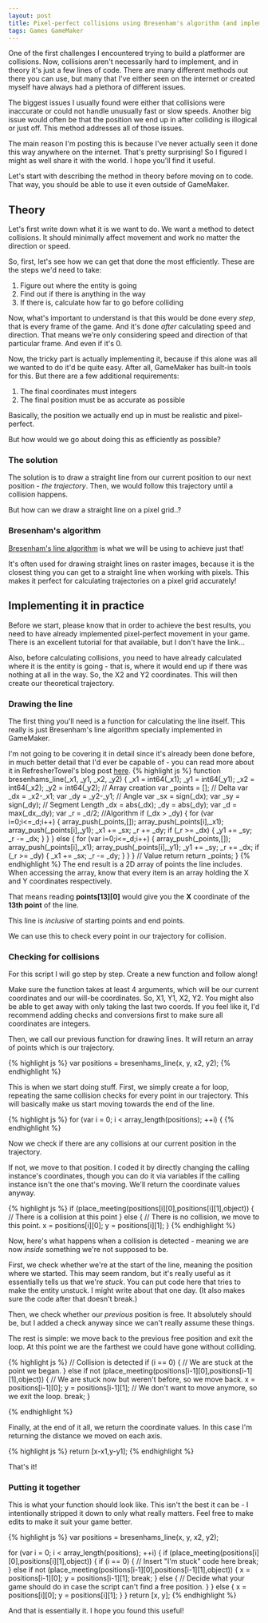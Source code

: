 ```yaml
---
layout: post
title: Pixel-perfect collisions using Bresenham's algorithm (and implementing it in GameMaker)
tags: Games GameMaker
---
```


One of the first challenges I encountered trying to build a platformer are collisions. Now, collisions aren't necessarily hard to implement, and in theory it's just a few lines of code.
There are many different methods out there you can use, but many that I've either seen on the internet or created myself have always had a plethora of different issues.
  
The biggest issues I usually found were either that collisions were inaccurate or could not handle unusually fast or slow speeds. Another big issue would often be that the position we end up in after colliding is illogical or just off. This method addresses all of those issues.

The main reason I'm posting this is because I've never actually seen it done this way anywhere on the internet.
That's pretty surprising! So I figured I might as well share it with the world. I hope you'll find it useful.
  
Let's start with describing the method in theory before moving on to code. That way, you should be able to use it even outside of GameMaker.

## Theory
Let's first write down what it is we want to do.
We want a method to detect collisions. It should minimally affect movement and work no matter the direction or speed.
  
So, first, let's see how we can get that done the most efficiently. These are the steps we'd need to take:

1. Figure out where the entity is going
2. Find out if there is anything in the way
3. If there is, calculate how far to go before colliding

Now, what's important to understand is that this would be done every *step*, that is every frame of the game. And it's done *after* calculating speed and direction. That means we're only considering speed and direction of that particular frame. And even if it's 0.
  
Now, the tricky part is actually implementing it, because if this alone was all we wanted to do it'd be quite easy.
After all, GameMaker has built-in tools for this.
But there are a few additional requirements:

1. The final coordinates must integers
2. The final position must be as accurate as possible

Basically, the position we actually end up in must be realistic and pixel-perfect.
  
But how would we go about doing this as efficiently as possible?

### The solution
The solution is to draw a straight line from our current position to our next position - *the trajectory*.
Then, we would follow this trajectory until a collision happens.
  
But how can we draw a straight line on a pixel grid..?

### Bresenham's algorithm
[Bresenham's line algorithm](https://en.wikipedia.org/wiki/Bresenham's_line_algorithm) is what we will be using to achieve just that!
  
It's often used for drawing straight lines on raster images, because it is the closest thing you can get to a straight line when working with pixels.
This makes it perfect for calculating trajectories on a pixel grid accurately!

## Implementing it in practice
Before we start, please know that in order to achieve the best results, you need to have already implemented pixel-perfect movement in your game.
There is an excellent tutorial for that available, but I don't have the link...
  
Also, before calculating collisions, you need to have already calculated where it is the entity is going - that is, where it would end up if there was nothing at all in the way.
So, the X2 and Y2 coordinates.
This will then create our theoretical trajectory.
### Drawing the line
The first thing you'll need is a function for calculating the line itself. This really is just Bresenham's line algorithm specially implemented in GameMaker.
  
I'm not going to be covering it in detail since it's already been done before, in much better detail that I'd ever be capable of - 
you can read more about it in RefresherTowel's blog post [here](https://refreshertowelgames.wordpress.com/2021/01/23/procedural-generation-in-gms-4-connecting-the-dots-with-bresenhams/).
{% highlight js %}
function bresenhams_line(_x1, _y1, _x2, _y2)
{
	_x1 = int64(_x1); _y1 = int64(_y1);
	_x2 = int64(_x2); _y2 = int64(_y2);
	// Array creation
	var _points = [];
	// Delta
	var _dx = _x2-_x1;
	var _dy = _y2-_y1;
	// Angle
	var _sx = sign(_dx);
	var _sy = sign(_dy);
	// Segment Length
	_dx = abs(_dx);
	_dy = abs(_dy);
	var _d = max(_dx,_dy);
	var _r = _d/2;
	//Algorithm
	if (_dx > _dy) {
        for (var i=0;i<=_d;i++) {
			array_push(_points,[]);
			array_push(_points[i],_x1);
			array_push(_points[i],_y1);
            _x1 += _sx;
            _r += _dy;
            if (_r >= _dx) {
                _y1 += _sy;
                _r -= _dx;
            }
        }
    }
    else {
        for (var i=0;i<=_d;i++) {
			array_push(_points,[]);
			array_push(_points[i],_x1);
			array_push(_points[i],_y1);
            _y1 += _sy;
            _r += _dx;
            if (_r >= _dy) {
                _x1 += _sx;
                _r -= _dy;
            }
        }
    }
	// Value return
	return _points;
}
{% endhighlight %}
The end result is a 2D array of points the line includes. When accessing the array, know that every item is an array holding the X and Y coordinates respectively.
  
That means reading **points[13][0]** would give you the **X** coordinate of the **13th point** of the line.
  
This line is *inclusive* of starting points and end points.
  
We can use this to check every point in our trajectory for collision.

### Checking for collisions
For this script I will go step by step. Create a new function and follow along!
  
Make sure the function takes at least 4 arguments, which will be our current coordinates and our will-be coordinates. So, X1, Y1, X2, Y2. You might also be able to get away with only taking the last two coords. If you feel like it, I'd recommend adding checks and conversions first to make sure all coordinates are integers.
  
Then, we call our previous function for drawing lines. It will return an array of points which is our trajectory.

{% highlight js %}
var positions = bresenhams_line(x, y, x2, y2);
{% endhighlight %}

This is when we start doing stuff.
First, we simply create a for loop, repeating the same collision checks for every point in our trajectory.
This will basically make us start moving towards the end of the line.

{% highlight js %}
for (var i = 0; i < array_length(positions); ++i) {
{% endhighlight %}

Now we check if there are any collisions at our current position in the trajectory.
  
If not, we move to that position.
I coded it by directly changing the calling instance's coordinates, though you can do it via variables if the calling instance isn't the one that's moving.
We'll return the coordinate values anyway.

{% highlight js %}
if (place_meeting(positions[i][0],positions[i][1],object)) {
  // There is a collision at this point
}
else {
  // There is no collision, we move to this point.
  x = positions[i][0];
  y = positions[i][1];
}
{% endhighlight %}

Now, here's what happens when a collision is detected - meaning we are now *inside* something we're not supposed to be.
  
First, we check whether we're at the start of the line, meaning the position where we started.
This may seem random, but it's really useful as it essentially tells us that we're *stuck*. You can put code here that tries to make the entity unstuck. I might write about that one day. (It also makes sure the code after that doesn't break.)
  
Then, we check whether our *previous* position is free. It absolutely should be, but I added a check anyway since we can't really assume these things.
  
The rest is simple: we move back to the previous free position and exit the loop. At this point we are the farthest we could have gone without colliding.

{% highlight js %}
// Collision is detected
if (i == 0) {
  // We are stuck at the point we began.
}
else if not (place_meeting(positions[i-1][0],positions[i-1][1],object)) {
  // We are stuck now but weren't before, so we move back.
  x = positions[i-1][0];
  y = positions[i-1][1];
  // We don't want to move anymore, so we exit the loop.
  break;
}

{% endhighlight %}

Finally, at the end of it all, we return the coordinate values. In this case I'm returning the distance we moved on each axis.

{% highlight js %}
return [x-x1,y-y1];
{% endhighlight %}

That's it!

### Putting it together
This is what your function should look like. This isn't the best it can be - I intentionally stripped it down to only what really matters. Feel free to make edits to make it suit your game better.

{% highlight js %}
var positions = bresenhams_line(x, y, x2, y2);

for (var i = 0; i < array_length(positions); ++i)
{
  if (place_meeting(positions[i][0],positions[i][1],object))
  {
    if (i == 0)
    {
      // Insert "I'm stuck" code here
      break;
    }
    else if not (place_meeting(positions[i-1][0],positions[i-1][1],object))
    {
      x = positions[i-1][0];
      y = positions[i-1][1];
      break;
    }
    else
    {
      // Decide what your game should do in case the script can't find a free position.
    }
  }
  else
  {
    x = positions[i][0];
    y = positions[i][1];
  }
}
return [x, y];
{% endhighlight %}

And that is essentially it. I hope you found this useful!
